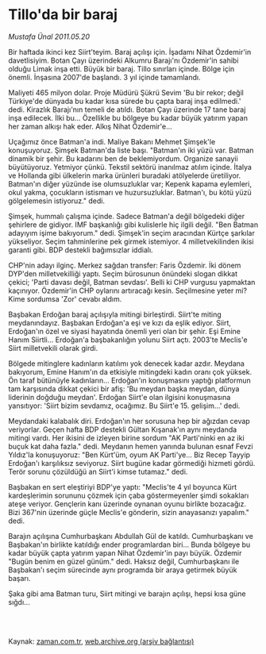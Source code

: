 # Tillo'da bir baraj

*Mustafa Ünal 2011.05.20*

<td class="columnist-detail">
<p>Bir haftada ikinci kez Siirt'teyim. Baraj açılışı için. İşadamı Nihat Özdemir'in davetlisiyim. Botan Çayı üzerindeki Alkumru Barajı'nı Özdemir'in sahibi olduğu Limak inşa etti. Büyük bir baraj. Tillo sınırları içinde. Bölge için önemli. İnşasına 2007'de başlandı. 3 yıl içinde tamamlandı.</p>
<p>
<div id="haberMetinDiv">
<p>Maliyeti 465 milyon dolar. Proje Müdürü Şükrü Sevim 'Bu bir rekor; değil Türkiye'de dünyada bu kadar kısa sürede bu çapta baraj inşa edilmedi.' dedi. Kirazlık Barajı'nın temeli de atıldı. Botan Çayı üzerinde 17 tane baraj inşa edilecek. İlki bu... Özellikle bu bölgeye bu kadar büyük yatırım yapan her zaman alkışı hak eder. Alkış Nihat Özdemir'e...
<p>Uçağımız önce Batman'a indi. Maliye Bakanı Mehmet Şimşek'le konuşuyoruz. Şimşek Batman'da liste başı. "Batman'ın iki yüzü var. Batman dinamik bir şehir. Bu kadarını ben de beklemiyordum. Organize sanayii büyütüyoruz. Yetmiyor çünkü. Tekstil sektörü inanılmaz atılım içinde. İtalya ve Hollanda gibi ülkelerin marka ürünleri buradaki atölyelerde üretiliyor. Batman'ın diğer yüzünde ise olumsuzluklar var; Kepenk kapama eylemleri, okul yakma, çocukların istismarı ve huzursuzluklar. Batman'ı, bu kötü yüzü gölgelemesin istiyoruz." dedi.
<p>Şimşek, hummalı çalışma içinde. Sadece Batman'a değil bölgedeki diğer şehirlere de gidiyor. IMF başkanlığı gibi kulislerle hiç ilgili değil. "Ben Batman adayıyım işime bakıyorum." dedi. Şimşek'in seçim aracından Kürtçe şarkılar yükseliyor. Seçim tahminlerine pek girmek istemiyor. 4 milletvekilinden ikisi garanti gibi. BDP destekli bağımsızlar iddialı.
<p>CHP'nin adayı ilginç. Merkez sağdan transfer: Faris Özdemir. İki dönem DYP'den milletvekilliği yaptı. Seçim bürosunun önündeki slogan dikkat çekici; 'Parti davası değil, Batman sevdası'. Belli ki CHP vurgusu yapmaktan kaçınıyor. Özdemir'in CHP oylarını artıracağı kesin. Seçilmesine yeter mi? Kime sordumsa 'Zor' cevabı aldım.
<p>Başbakan Erdoğan baraj açılışıyla mitingi birleştirdi. Siirt'te miting meydanındayız. Başbakan Erdoğan'a eşi ve kızı da eşlik ediyor. Siirt, Erdoğan'ın özel ve siyasi hayatında önemli yeri olan bir şehir. Eşi Emine Hanım Siirtli... Erdoğan'a başbakanlığın yolunu Siirt açtı. 2003'te Meclis'e Siirt milletvekili olarak girdi.
<p>Bölgede mitinglere kadınların katılımı yok denecek kadar azdır. Meydana bakıyorum, Emine Hanım'ın da etkisiyle mitingdeki kadın oranı çok yüksek. Ön taraf bütünüyle kadınların... Erdoğan'ın konuşmasını yaptığı platformun tam karşısında dikkat çekici bir afiş: 'Bu meydan başka meydan, dünya liderinin doğduğu meydan'. Erdoğan Siirt'e olan ilgisini konuşmasına yansıtıyor: 'Siirt bizim sevdamız, ocağımız. Bu Siirt'e 15. gelişim...' dedi.
<p>Meydandaki kalabalık diri. Erdoğan'ın her sorusuna hep bir ağızdan cevap veriyorlar. Geçen hafta BDP destekli Gültan Kışanak'ın aynı meydanda mitingi vardı. Her ikisini de izleyen birine sordum "AK Parti'ninki en az iki buçuk kat daha fazla." dedi. Meydanın hemen yanında bulunan esnaf Fevzi Yıldız'la konuşuyoruz: "Ben Kürt'üm, oyum AK Parti'ye... Biz Recep Tayyip Erdoğan'ı karşılıksız seviyoruz. Siirt bugüne kadar görmediği hizmeti gördü. Terör sorunu çözüldüğü an Siirt'i kimse tutamaz." dedi.
<p>Başbakan en sert eleştiriyi BDP'ye yaptı: "Meclis'te 4 yıl boyunca Kürt kardeşlerimin sorununu çözmek için çaba göstermeyenler şimdi sokakları ateşe veriyor. Gençlerin kanı üzerinde oynanan oyunu birlikte bozacağız. Bizi 367'nin üzerinde güçle Meclis'e gönderin, sizin anayasanızı yapalım." dedi.
<p>Barajın açılışına Cumhurbaşkanı Abdullah Gül de katıldı. Cumhurbaşkanı ve Başbakan'ın birlikte katıldığı ender programlardan biri... Bunda bölgeye bu kadar büyük çapta yatırım yapan Nihat Özdemir'in payı büyük. Özdemir "Bugün benim en güzel günüm." dedi. Haksız değil, Cumhurbaşkanı ile Başbakan'ı seçim sürecinde aynı programda bir araya getirmek büyük başarı.
<p>Şaka gibi ama Batman turu, Siirt mitingi ve barajın açılışı, hepsi kısa güne sığdı... </p></p></p></p></p></p></p></p></p></p></div>
</p>


<p><br>
		 </br></p></td>

Kaynak: [zaman.com.tr](http://zaman.com.tr/yazar.do?yazino=1136419), [web.archive.org (arşiv bağlantısı)](http://web.archive.org/web/20110809074626/http://www.zaman.com.tr:80/yazar.do?yazino=1136419)
